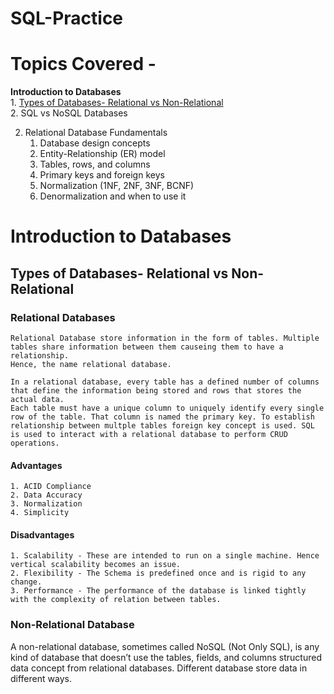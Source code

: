 # SQL-Practice

# Topics Covered - 
**Introduction to Databases**   
    1. [Types of Databases- Relational vs Non-Relational](#types-of-databases--relational-vs-non-relational)  
    2. SQL vs NoSQL Databases
    
2. Relational Database Fundamentals
    1. Database design concepts
    2. Entity-Relationship (ER) model
    3. Tables, rows, and columns
    4. Primary keys and foreign keys
    5. Normalization (1NF, 2NF, 3NF, BCNF)
    6. Denormalization and when to use it



# Introduction to Databases 

## Types of Databases- Relational vs Non-Relational  
### Relational Databases
    Relational Database store information in the form of tables. Multiple tables share information between them causeing them to have a relationship.
    Hence, the name relational database.

    In a relational database, every table has a defined number of columns that define the information being stored and rows that stores the actual data.
    Each table must have a unique column to uniquely identify every single row of the table. That column is named the primary key. To establish 
    relationship between multple tables foreign key concept is used. SQL is used to interact with a relational database to perform CRUD operations.
#### Advantages 
    1. ACID Compliance  
    2. Data Accuracy  
    3. Normalization  
    4. Simplicity

#### Disadvantages
    1. Scalability - These are intended to run on a single machine. Hence vertical scalability becomes an issue.  
    2. Flexibility - The Schema is predefined once and is rigid to any change.
    3. Performance - The performance of the database is linked tightly with the complexity of relation between tables.

### Non-Relational Database 
A non-relational database, sometimes called NoSQL (Not Only SQL), is any kind of database that doesn’t use the tables, fields,
and columns structured data concept from relational databases.
Different database store data in different ways.
